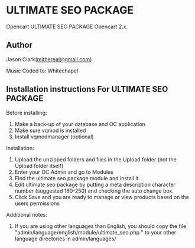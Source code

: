 ULTIMATE SEO PACKAGE
=====================

Opencart ULTIMATE SEO PACKAGE Opencart 2.x.


Author
-------
Jason Clark(mithereal@gmail.com)

Music Coded to: Whitechapel

Installation instructions For ULTIMATE SEO PACKAGE
-------------------------------------------------

Before installing:

1.  Make a back-up of your database and OC application 
2.  Make sure vqmod is installed
3.  Install vqmodmanager (optional)

Installation:

1.  Upload the unzipped folders and files in the Upload folder (not the Upload folder itself)
2.  Enter your OC Admin and go to Modules
4.  Find the ultimate seo package module and install it
5.  Edit ultimate seo package by putting a meta description character number (suggested 180-250) and checking the auto change box.
6.  Click Save and you are ready to manage or view products based on the users permissions

 
Additional notes: 

1.  If you are using other languages than English, you should copy the file "admin/language/english/module/ultimate_seo.php " to your other language directories in admin/languages/

